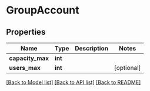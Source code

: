 # GroupAccount

## Properties
Name | Type | Description | Notes
------------ | ------------- | ------------- | -------------
**capacity_max** | **int** |  | 
**users_max** | **int** |  | [optional] 

[[Back to Model list]](../README.md#documentation-for-models) [[Back to API list]](../README.md#documentation-for-api-endpoints) [[Back to README]](../README.md)

